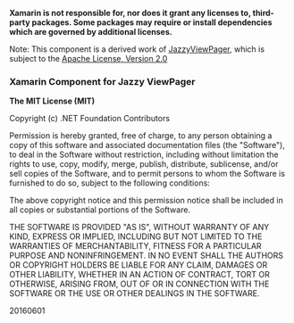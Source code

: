 **Xamarin is not responsible for, nor does it grant any licenses to, third-party packages. Some packages may require or install dependencies which are governed by additional licenses.**

Note: This component is a derived work of [JazzyViewPager](https://github.com/jfeinstein10/JazzyViewPager), which is subject to the [Apache License, Version 2.0](https://github.com/jfeinstein10/JazzyViewPager/blob/master/LICENSE.txt)

### Xamarin Component for Jazzy ViewPager

**The MIT License (MIT)**

Copyright (c) .NET Foundation Contributors

Permission is hereby granted, free of charge, to any person obtaining a copy of this software and associated documentation files (the "Software"), to deal in the Software without restriction, including without limitation the rights to use, copy, modify, merge, publish, distribute, sublicense, and/or sell copies of the Software, and to permit persons to whom the Software is furnished to do so, subject to the following conditions:

The above copyright notice and this permission notice shall be included in all copies or substantial portions of the Software.

THE SOFTWARE IS PROVIDED "AS IS", WITHOUT WARRANTY OF ANY KIND, EXPRESS OR IMPLIED, INCLUDING BUT NOT LIMITED TO THE WARRANTIES OF MERCHANTABILITY, FITNESS FOR A PARTICULAR PURPOSE AND NONINFRINGEMENT. IN NO EVENT SHALL THE AUTHORS OR COPYRIGHT HOLDERS BE LIABLE FOR ANY CLAIM, DAMAGES OR OTHER LIABILITY, WHETHER IN AN ACTION OF CONTRACT, TORT OR OTHERWISE, ARISING FROM, OUT OF OR IN CONNECTION WITH THE SOFTWARE OR THE USE OR OTHER DEALINGS IN THE SOFTWARE.

20160601

